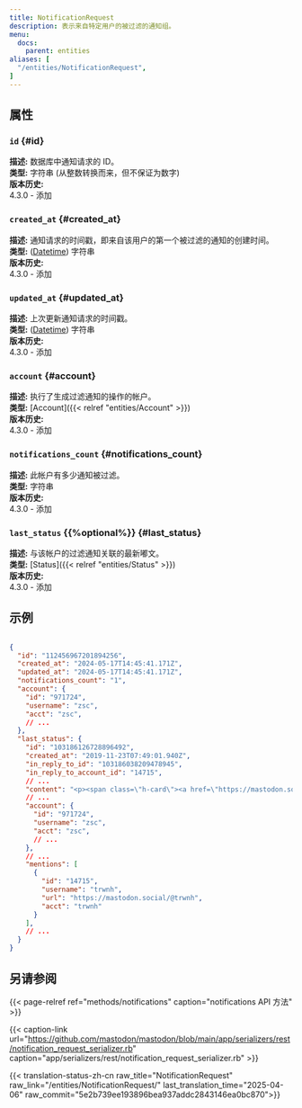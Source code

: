 ```yaml
---
title: NotificationRequest
description: 表示来自特定用户的被过滤的通知组。
menu:
  docs:
    parent: entities
aliases: [
  "/entities/NotificationRequest",
]
---
```


## 属性

### `id` {#id}

**描述:** 数据库中通知请求的 ID。\
**类型:** 字符串 (从整数转换而来，但不保证为数字)\
**版本历史:**\
4.3.0 - 添加

### `created_at` {#created_at}

**描述:** 通知请求的时间戳，即来自该用户的第一个被过滤的通知的创建时间。\
**类型:** ([Datetime](/api/datetime-format#datetime)) 字符串\
**版本历史:**\
4.3.0 - 添加

### `updated_at` {#updated_at}

**描述:** 上次更新通知请求的时间戳。\
**类型:** ([Datetime](/api/datetime-format#datetime)) 字符串\
**版本历史:**\
4.3.0 - 添加

### `account` {#account}

**描述:** 执行了生成过滤通知的操作的帐户。\
**类型:** [Account]({{< relref "entities/Account" >}})\
**版本历史:**\
4.3.0 - 添加

### `notifications_count` {#notifications_count}

**描述:** 此帐户有多少通知被过滤。\
**类型:** 字符串\
**版本历史:**\
4.3.0 - 添加

### `last_status` {{%optional%}} {#last_status}

**描述:** 与该帐户的过滤通知关联的最新嘟文。\
**类型:** [Status]({{< relref "entities/Status" >}})\
**版本历史:**\
4.3.0 - 添加

## 示例

```json

{
  "id": "112456967201894256",
  "created_at": "2024-05-17T14:45:41.171Z",
  "updated_at": "2024-05-17T14:45:41.171Z",
  "notifications_count": "1",
  "account": {
    "id": "971724",
    "username": "zsc",
    "acct": "zsc",
    // ...
  },
  "last_status": {
    "id": "103186126728896492",
    "created_at": "2019-11-23T07:49:01.940Z",
    "in_reply_to_id": "103186038209478945",
    "in_reply_to_account_id": "14715",
    // ...
    "content": "<p><span class=\"h-card\"><a href=\"https://mastodon.social/@trwnh\" class=\"u-url mention\">@<span>trwnh</span></a></span> sup!</p>",
    // ...
    "account": {
      "id": "971724",
      "username": "zsc",
      "acct": "zsc",
      // ...
    },
    // ...
    "mentions": [
      {
        "id": "14715",
        "username": "trwnh",
        "url": "https://mastodon.social/@trwnh",
        "acct": "trwnh"
      }
    ],
    // ...
  }
}

```

## 另请参阅

{{< page-relref ref="methods/notifications" caption="notifications API 方法" >}}

{{< caption-link url="https://github.com/mastodon/mastodon/blob/main/app/serializers/rest/notification_request_serializer.rb" caption="app/serializers/rest/notification_request_serializer.rb" >}}

{{< translation-status-zh-cn raw_title="NotificationRequest" raw_link="/entities/NotificationRequest/" last_translation_time="2025-04-06" raw_commit="5e2b739ee193896bea937addc2843146ea0bc870">}}
